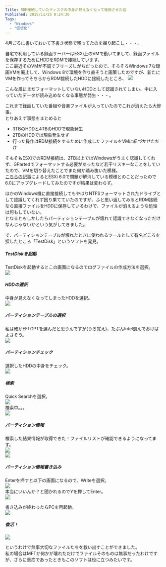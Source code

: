 ```yaml
---
Title: RDM接続していたディスクの中身が見えなくなって復旧させた話
Published: 2015/11/25 0:24:36
Tags:
  - "Windows"
  - "仮想化"
---
```

4月ごろに書いておいて下書き状態で残ってたのを掘り起こし・・・。  

自宅で利用している録画サーバーはESXi上のVMで動いてまして、録画ファイルを保存するためにHDDをRDMで接続しています。  
ここ最近そのVMが不調でフリーズしがちだったので、そろそろWindows 7な録画VMを廃止して、Windows 8で環境を作り直そうと画策したのですが、新たにVMを作ってそちらからRDM接続したHDDに接続したところ、
![](20150423005741.png) 

こんな風にまだフォーマットしていないHDDとして認識されてしまい、中に入っていたデータが読み込めなくなる事態が発生・・・。  

これまで録画していた番組や音楽ファイルが入っていたのでこれが消えたら大惨事。  
とりあえず事態をまとめると 

* 3TBのHDDと4TBのHDDで現象発生
* 2TBのHDDでは現象発生せず
* 行った操作はRDM接続をするために作成したファイルをVMに紐づかせただけ

そもそもESXiでのRDM接続は、2TB以上ではWindowsがうまく認識してくれず、GPartedでフォーマットする必要があったなど若干リスキーなことをしていたので、VMを切り替えたことでまた何か踏み抜いた模様。  
[こちらの記事](https://communities.vmware.com/message/2487522)によるとESXi 6.0で問題が解消している模様とのことだったので6.0にアップグレードしてみたのですが結果は変わらず。  

ほかのWindows機に直接接続してもやはりNTFSフォーマットされたドライブとして認識してくれず困り果てていたのですが、ふと思い返してみるとRDM接続なら直接ファイルをHDDに保存しているわけで、ファイルが消えるような処理は何もしていない。  
となるともしかしたらパーティションテーブルが壊れて認識できなくなっただけなんじゃないかという気がしてきました。  

で、パーティションテーブルが壊れたときに使われるツールとして有名どころを探したところ「TestDisk」というソフトを発見。  


<?# OEmbed "http://www.cgsecurity.org/wiki/TestDisk" /?>


##### TestDiskを起動
TestDiskを起動するとこの画面になるのでログファイルの作成方法を選択。  
![](20151125000656.png)   


##### HDDの選択  
中身が見えなくなってしまったHDDを選択。  
![](20151125000859.png)   

##### パーティションテーブルの選択  
私は確かEFI GPTを選んだと思うんですが(うろ覚え)、たぶんIntel選んでおけばよさそう。  
![](20151125000940.png)   

##### パーティションチェック  
選択したHDDの中身をチェック。  
![](20151125001227.png)   

##### 検索  
Quick Searchを選択。  
![](20151125001350.png)   
検索中。。。  
![](20151125001415.png)   

##### パーティション情報  
検索した結果情報が取得できた！ファイルリストが確認できるようになってます。  
![](20151125001612.png)   
![](20151125001540.png) 

##### パーティション情報書き込み  
Enterを押すと以下の画面になるので、Writeを選択。  
![](20151125001817.png)   
本当にいいんか？と聞かれるのでYを押してEnter。  
![](20151125001908.png)   

書き込みが終わったらPCを再起動。  
![](20151125002029.png)   

##### 復活！
![](20151125002139.png)   

というわけで無事大切なファイルたちを救い出すことができました。  
私の場合はMFTか何かが壊れただけでファイルそのものは無事だったわけですが、さらに重症であったときもこのソフトは役に立つみたいです。  

<?# OEmbed "http://akanoren.blog136.fc2.com/blog-entry-118.html" /?>

